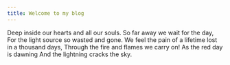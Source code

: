 ```yaml
---
title: Welcome to my blog
---
```


Deep inside our hearts and all our souls. So far away we wait for the day, For the light source so wasted and gone. We feel the pain of a lifetime lost in a thousand days, Through the fire and flames we carry on! As the red day is dawning And the lightning cracks the sky.
